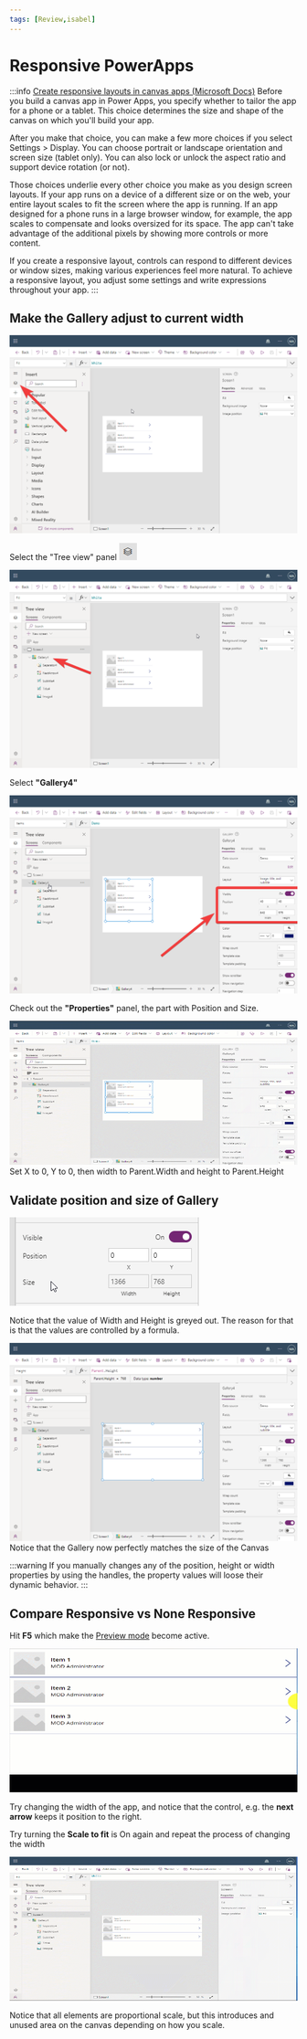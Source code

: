 ```yaml
---
tags: [Review,isabel]
---
```

# Responsive PowerApps

:::info [Create responsive layouts in canvas apps (Microsoft Docs)](https://learn.microsoft.com/en-us/power-apps/maker/canvas-apps/create-responsive-layout)
Before you build a canvas app in Power Apps, you specify whether to tailor the app for a phone or a tablet. This choice determines the size and shape of the canvas on which you'll build your app.

After you make that choice, you can make a few more choices if you select Settings > Display. You can choose portrait or landscape orientation and screen size (tablet only). You can also lock or unlock the aspect ratio and support device rotation (or not).

Those choices underlie every other choice you make as you design screen layouts. If your app runs on a device of a different size or on the web, your entire layout scales to fit the screen where the app is running. If an app designed for a phone runs in a large browser window, for example, the app scales to compensate and looks oversized for its space. The app can't take advantage of the additional pixels by showing more controls or more content.

If you create a responsive layout, controls can respond to different devices or window sizes, making various experiences feel more natural. To achieve a responsive layout, you adjust some settings and write expressions throughout your app.
:::

## Make the Gallery adjust to current width

![](2022-09-25-19-27-00.png)

Select the "Tree view" panel ![](2022-09-25-19-27-57.png)

![](2022-09-25-19-29-02.png)

Select **"Gallery4"**  

![](2022-09-25-19-30-07.png)

Check out the **"Properties"** panel, the part with Position and Size. 

![](Make%20PowerApp%20control%20full%20screen.gif)
Set X to 0, Y to 0, then width to Parent.Width and height to Parent.Height

## Validate position and size of Gallery
![](2022-09-25-19-50-50.png)

Notice that the value of Width and Height is greyed out. The reason for that is that the values are controlled by a formula.

![](2022-09-25-19-52-39.png)
Notice that the Gallery now perfectly matches the size of the Canvas



:::warning
If you manually changes any of the position, height or width properties by using the handles, the property values will loose their dynamic behavior. 
:::


## Compare Responsive vs None Responsive
Hit **F5** which make the [Preview mode](https://learn.microsoft.com/en-us/power-apps/maker/canvas-apps/keyboard-shortcuts#preview) become active.

![](Change%20width.gif)

Try changing the width of the app, and notice that the control, e.g. the **next arrow** keeps it position to the right.


Try turning the **Scale to fit** is On again and repeat the process of changing the width

![](scale%20not%20responsive.gif) 

Notice that all elements are proportional scale, but this introduces and unused area on the canvas depending on how you scale.
